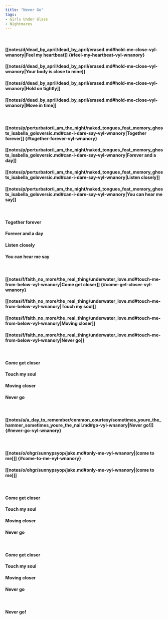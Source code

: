 ```yaml
---
title: "Never Go"
tags:
- Girls Under Glass
- Nightmares
---
```

&nbsp;
#### [[notes/d/dead_by_april/dead_by_april/erased.md#hold-me-close-vyl-wnanory|Feel my heartbeat]] {#feel-my-heartbeat-vyl-wnanory}
#### [[notes/d/dead_by_april/dead_by_april/erased.md#hold-me-close-vyl-wnanory|Your body is close to mine]]
#### [[notes/d/dead_by_april/dead_by_april/erased.md#hold-me-close-vyl-wnanory|Hold on tightly]]
#### [[notes/d/dead_by_april/dead_by_april/erased.md#hold-me-close-vyl-wnanory|Move in time]]
&nbsp;
#### [[notes/p/perturbator/i_am_the_night/naked_tongues_feat_memory_ghosts_isabella_goloversic.md#can-i-dare-say-vyl-wnanory|Together forever]] {#together-forever-vyl-wnanory}
#### [[notes/p/perturbator/i_am_the_night/naked_tongues_feat_memory_ghosts_isabella_goloversic.md#can-i-dare-say-vyl-wnanory|Forever and a day]]
#### [[notes/p/perturbator/i_am_the_night/naked_tongues_feat_memory_ghosts_isabella_goloversic.md#can-i-dare-say-vyl-wnanory|Listen closely]]
#### [[notes/p/perturbator/i_am_the_night/naked_tongues_feat_memory_ghosts_isabella_goloversic.md#can-i-dare-say-vyl-wnanory|You can hear me say]]
&nbsp;
#### Together forever
#### Forever and a day
#### Listen closely
#### You can hear me say
&nbsp;
#### [[notes/f/faith_no_more/the_real_thing/underwater_love.md#touch-me-from-below-vyl-wnanory|Come get closer]] {#come-get-closer-vyl-wnanory}
#### [[notes/f/faith_no_more/the_real_thing/underwater_love.md#touch-me-from-below-vyl-wnanory|Touch my soul]]
#### [[notes/f/faith_no_more/the_real_thing/underwater_love.md#touch-me-from-below-vyl-wnanory|Moving closer]]
#### [[notes/f/faith_no_more/the_real_thing/underwater_love.md#touch-me-from-below-vyl-wnanory|Never go]]
&nbsp;
#### Come get closer
#### Touch my soul
#### Moving closer
#### Never go
&nbsp;
#### [[notes/a/a_day_to_remember/common_courtesy/sometimes_youre_the_hammer_sometimes_youre_the_nail.md#go-vyl-wnanory|Never go!]] {#never-go-vyl-wnanory}
&nbsp;
#### [[notes/o/ohgr/sunnypsyop/jako.md#only-me-vyl-wnanory|(come to me)]] {#come-to-me-vyl-wnanory}
#### [[notes/o/ohgr/sunnypsyop/jako.md#only-me-vyl-wnanory|(come to me)]]
&nbsp;
#### Come get closer
#### Touch my soul
#### Moving closer
#### Never go
&nbsp;
#### Come get closer
#### Touch my soul
#### Moving closer
#### Never go
&nbsp;
#### Never go!
